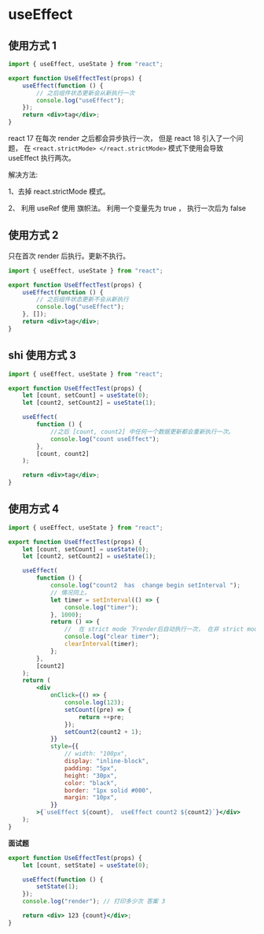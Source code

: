 # useEffect

## 使用方式 1

```jsx
import { useEffect, useState } from "react";

export function UseEffectTest(props) {
	useEffect(function () {
		// 之后组件状态更新会从新执行一次
		console.log("useEffect");
	});
	return <div>tag</div>;
}
```

react 17 在每次 render 之后都会异步执行一次， 但是 react 18 引入了一个问题， 在 `<react.strictMode> </react.strictMode>` 模式下使用会导致 useEffect 执行两次。

解决方法:

1、去掉 react.strictMode 模式。

2、 利用 useRef 使用 旗帜法。 利用一个变量先为 true ， 执行一次后为 false

## 使用方式 2

只在首次 render 后执行。更新不执行。

```jsx
import { useEffect, useState } from "react";

export function UseEffectTest(props) {
	useEffect(function () {
		// 之后组件状态更新不会从新执行
		console.log("useEffect");
	}, []);
	return <div>tag</div>;
}
```

## shi 使用方式 3

```jsx
import { useEffect, useState } from "react";

export function UseEffectTest(props) {
	let [count, setCount] = useState(0);
	let [count2, setCount2] = useState(1);

	useEffect(
		function () {
			//之后 [count, count2] 中任何一个数据更新都会重新执行一次。
			console.log("count useEffect");
		},
		[count, count2]
	);

	return <div>tag</div>;
}
```

## 使用方式 4

```jsx
import { useEffect, useState } from "react";

export function UseEffectTest(props) {
	let [count, setCount] = useState(0);
	let [count2, setCount2] = useState(1);

	useEffect(
		function () {
			console.log("count2  has  change begin setInterval ");
			// 情况同上。
			let timer = setInterval(() => {
				console.log("timer");
			}, 1000);
			return () => {
				//  在 strict mode 下render后自动执行一次， 在非 strict mode下 render 后不执行。 当该组件状态更新或是卸载后自动执行一次。
				console.log("clear timer");
				clearInterval(timer);
			};
		},
		[count2]
	);
	return (
		<div
			onClick={() => {
				console.log(123);
				setCount((pre) => {
					return ++pre;
				});
				setCount2(count2 + 1);
			}}
			style={{
				// width: "100px",
				display: "inline-block",
				padding: "5px",
				height: "30px",
				color: "black",
				border: "1px solid #000",
				margin: "10px",
			}}
		>{`useEffect ${count},  useEffect count2 ${count2}`}</div>
	);
}
```

**面试题**

```jsx
export function UseEffectTest(props) {
	let [count, setState] = useState(0);

	useEffect(function () {
		setState(1);
	});
	console.log("render"); // 打印多少次 答案 3

	return <div> 123 {count}</div>;
}
```
